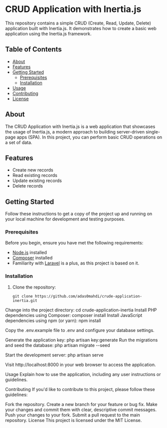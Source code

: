 # CRUD Application with Inertia.js

This repository contains a simple CRUD (Create, Read, Update, Delete) application built with Inertia.js. It demonstrates how to create a basic web application using the Inertia.js framework.

## Table of Contents
- [About](#about)
- [Features](#features)
- [Getting Started](#getting-started)
  - [Prerequisites](#prerequisites)
  - [Installation](#installation)
- [Usage](#usage)
- [Contributing](#contributing)
- [License](#license)

## About

The CRUD Application with Inertia.js is a web application that showcases the usage of Inertia.js, a modern approach to building server-driven single-page apps (SPA). In this project, you can perform basic CRUD operations on a set of data.

## Features

- Create new records
- Read existing records
- Update existing records
- Delete records

## Getting Started

Follow these instructions to get a copy of the project up and running on your local machine for development and testing purposes.

### Prerequisites

Before you begin, ensure you have met the following requirements:

- [Node.js](https://nodejs.org/) installed
- [Composer](https://getcomposer.org/) installed
- Familiarity with [Laravel](https://laravel.com/) is a plus, as this project is based on it.

### Installation

1. Clone the repository:

   ```shell
   git clone https://github.com/adas0mahdi/crude-application-inertia.git

Change into the project directory:
cd crude-application-inertia
Install PHP dependencies using Composer:
composer install
Install JavaScript dependencies using npm (or yarn):
npm install

Copy the .env.example file to .env and configure your database settings.

Generate the application key:
php artisan key:generate
Run the migrations and seed the database:
php artisan migrate --seed

Start the development server:
php artisan serve

Visit http://localhost:8000 in your web browser to access the application.

Usage
Explain how to use the application, including any user instructions or guidelines.

Contributing
If you'd like to contribute to this project, please follow these guidelines:

Fork the repository.
Create a new branch for your feature or bug fix.
Make your changes and commit them with clear, descriptive commit messages.
Push your changes to your fork.
Submit a pull request to the main repository.
License
This project is licensed under the MIT License.
